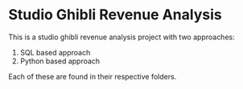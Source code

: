 # Studio Ghibli Revenue Analysis
 
This is a studio ghibli revenue analysis project with two approaches: 

1. SQL based approach
2. Python based approach

Each of these are found in their respective folders. 

